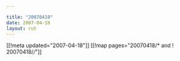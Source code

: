 ```yaml
---

title: "20070418"
date: 2007-04-18
layout: rut
---
```


[[!meta updated="2007-04-18"]]
[[!map pages="20070418/* and ! 20070418/*/*"]]
